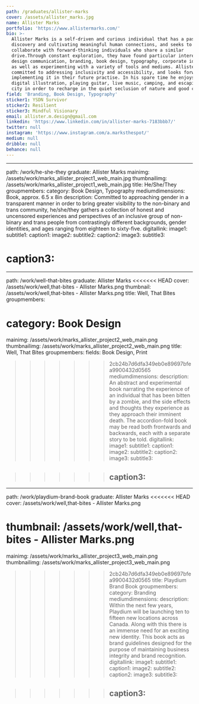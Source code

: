 ```yaml
---
path: /graduates/allister-marks
cover: /assets/allister_marks.jpg
name: Allister Marks
portfolio: 'https://www.allistermarks.com/'
bio: >-
  Allister Marks is a self-driven and curious individual that has a passion for
  discovery and cultivating meaningful human connections, and seeks to
  collaborate with forward-thinking individuals who share a similar
  drive.Through constant exploration, they have found particular interests in
  design communication, branding, book design, typography, corporate identity,
  as well as experimenting with a variety of tools and mediums. Allister is
  committed to addressing inclusivity and accessibility, and looks forward to
  implementing it in their future practise. In his spare time he enjoys drawing,
  digital illustration, playing guitar, live music, camping, and escaping the
  city in order to recharge in the quiet seclusion of nature and good company.
field: 'Branding, Book Design, Typography'
sticker1: YSDN Survivor
sticker2: Resilient
sticker3: Mindful Visionary
email: allister.m.design@gmail.com
linkedin: 'https://www.linkedin.com/in/allister-marks-7183bbb7/'
twitter: null
instagram: 'https://www.instagram.com/a.marksthespot/'
medium: null
dribble: null
behance: null
---
```


--------------------------------------------------------------------------------

path: /work/he-she-they graduate: Allister Marks mainimg: /assets/work/marks_allister_project1_web_main.jpg thumbnailimg: /assets/work/marks_allister_project1_web_main.jpg title: He/She/They groupmembers: category: Book Design, Typography mediumdimensions: Book, approx. 6.5 x 8in description: Committed to approaching gender in a transparent manner in order to bring greater visibility to the non-binary and trans community, he/she/they gathers a collection of honest and uncensored experiences and perspectives of an inclusive group of non-binary and trans people from contrastingly different backgrounds, gender identities, and ages ranging from eighteen to sixty-five. digitallink: image1: subtitle1: caption1: image2: subtitle2: caption2: image3: subtitle3:

# caption3:

--------------------------------------------------------------------------------

path: /work/well-that-bites graduate: Allister Marks <<<<<<< HEAD cover: /assets/work/well,that-bites - Allister Marks.png thumbnail: /assets/work/well,that-bites - Allister Marks.png title: Well, That Bites groupmembers:

# category: Book Design

mainimg: /assets/work/marks_allister_project2_web_main.png thumbnailimg: /assets/work/marks_allister_project2_web_main.png title: Well, That Bites groupmembers: fields: Book Design, Print

> > > > > > > 2cb24b7d6dfa349eb0e89697bfea9900432d0565 mediumdimensions: description: An abstract and experimental book narrating the experience of an individual that has been bitten by a zombie, and the side effects and thoughts they experience as they approach their imminent death. The accordion-fold book may be read both frontwards and backwards, each with a separate story to be told. digitallink: image1: subtitle1: caption1: image2: subtitle2: caption2: image3: subtitle3:

> > > > > > > ## caption3:

--------------------------------------------------------------------------------

path: /work/playdium-brand-book graduate: Allister Marks <<<<<<< HEAD cover: /assets/work/well,that-bites - Allister Marks.png

# thumbnail: /assets/work/well,that-bites - Allister Marks.png

mainimg: /assets/work/marks_allister_project3_web_main.png thumbnailimg: /assets/work/marks_allister_project3_web_main.png

> > > > > > > 2cb24b7d6dfa349eb0e89697bfea9900432d0565 title: Playdium Brand Book groupmembers: category: Branding mediumdimensions: description: Within the next few years, Playdium will be launching ten to fifteen new locations across Canada. Along with this there is an immense need for an exciting new identity. This book acts as brand guidelines designed for the purpose of maintaining business integrity and brand recognition. digitallink: image1: subtitle1: caption1: image2: subtitle2: caption2: image3: subtitle3:

> > > > > > > ## caption3:
